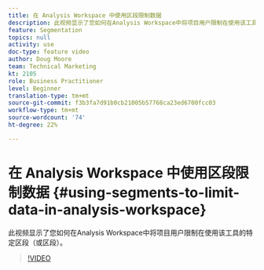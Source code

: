 ```yaml
---
title: 在 Analysis Workspace 中使用区段限制数据
description: 此视频显示了您如何在Analysis Workspace中将项目用户限制在使用该工具的特定区段（或区段）。
feature: Segmentation
topics: null
activity: use
doc-type: feature video
author: Doug Moore
team: Technical Marketing
kt: 2105
role: Business Practitioner
level: Beginner
translation-type: tm+mt
source-git-commit: f3b3fa7d91b0cb21005b57768ca23ed6700fcc03
workflow-type: tm+mt
source-wordcount: '74'
ht-degree: 22%

---
```



# 在 Analysis Workspace 中使用区段限制数据 {#using-segments-to-limit-data-in-analysis-workspace}

此视频显示了您如何在Analysis Workspace中将项目用户限制在使用该工具的特定区段（或区段）。

>[!VIDEO](https://video.tv.adobe.com/v/24038/?quality=12)